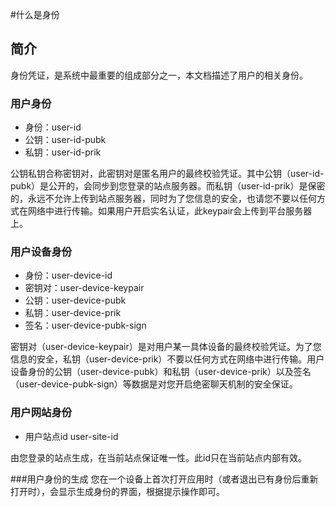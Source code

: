 #什么是身份

## 简介

身份凭证，是系统中最重要的组成部分之一，本文档描述了用户的相关身份。

### 用户身份

* 身份：user-id
* 公钥：user-id-pubk
* 私钥：user-id-prik

公钥私钥合称密钥对，此密钥对是匿名用户的最终校验凭证。其中公钥（user-id-pubk）是公开的，会同步到您登录的站点服务器。而私钥（user-id-prik）是保密的，永远不允许上传到站点服务器，同时为了您信息的安全，也请您不要以任何方式在网络中进行传输。如果用户开启实名认证，此keypair会上传到平台服务器上。

### 用户设备身份

* 身份：user-device-id
* 密钥对：user-device-keypair
* 公钥：user-device-pubk
* 私钥：user-device-prik
* 签名：user-device-pubk-sign

密钥对（user-device-keypair）是对用户某一具体设备的最终校验凭证。为了您信息的安全，私钥（user-device-prik）不要以任何方式在网络中进行传输。用户设备身份的公钥（user-device-pubk）和私钥（user-device-prik）以及签名（user-device-pubk-sign）等数据是对您开启绝密聊天机制的安全保证。

### 用户网站身份

* 用户站点id user-site-id

由您登录的站点生成，在当前站点保证唯一性。此id只在当前站点内部有效。

###用户身份的生成
您在一个设备上首次打开应用时（或者退出已有身份后重新打开时），会显示生成身份的界面，根据提示操作即可。